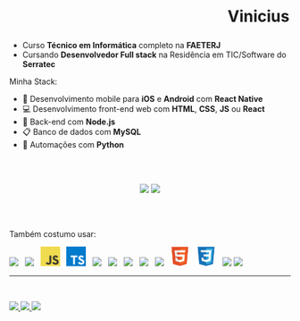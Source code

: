 <h1 align="center"><marquee>Vinicius Rocha Schiffler</marquee></h1>

- Curso **Técnico em Informática** completo na **FAETERJ**
- Cursando **Desenvolvedor Full stack** na Residência em TIC/Software do **Serratec**

Minha Stack:
- 📱 Desenvolvimento mobile para **iOS** e **Android** com **React Native**
- 💻 Desenvolvimento front-end web com **HTML**, **CSS**, **JS** ou **React**
- 📡 Back-end com **Node.js**
- 📋 Banco de dados com **MySQL**
- 🤖 Automações com **Python**

<br><br>

<div align="center">
<img height="160em" src="https://github-readme-stats.vercel.app/api?username=viniciusrschiffler&show_icons=true&theme=radical">

<img height="160em" src="https://github-readme-stats.vercel.app/api/top-langs/?username=viniciusrschiffler&layout=compact&theme=radical">

</div>

<br><br>

Também costumo usar:

<p>
<img src="https://image.flaticon.com/icons/png/512/226/226770.png" height="35px"/>
&nbsp;
<img src="https://www.freepnglogos.com/uploads/apple-logo-png/apple-logo-icon-transparent-png-svg-vector-3.png" height="35px"/>  
&nbsp;  
<img src="https://raw.githubusercontent.com/github/explore/80688e429a7d4ef2fca1e82350fe8e3517d3494d/topics/javascript/javascript.png" height="35px"/>
&nbsp;  
<img src="https://raw.githubusercontent.com/github/explore/80688e429a7d4ef2fca1e82350fe8e3517d3494d/topics/typescript/typescript.png" height="35px"/>
&nbsp;
<img src="https://appmasters.io/static/react-47ce6e77f039020ee2e76a10c1e988e9.png" height="35px"/> 
&nbsp;
<img src="https://www.mysql.com/common/logos/logo-mysql-170x115.png" height="35px"/>
&nbsp;  
<img src="https://seeklogo.com/images/F/figma-logo-E4E21D3AEA-seeklogo.com.png" height="35px" />
&nbsp;  
<img src="https://ioiodesign.com/wp-content/uploads/2020/10/Photoshop-logo.png" height="35px" />    
&nbsp;
<img src="https://sdtimes.com/wp-content/uploads/2018/04/1_tfZa4vsI6UusJYt_fzvGnQ.png" height="35px" />   
&nbsp;
<img src="https://raw.githubusercontent.com/devicons/devicon/master/icons/html5/html5-original.svg" height="35px" />   
&nbsp;
<img src="https://raw.githubusercontent.com/devicons/devicon/master/icons/css3/css3-original.svg" height="35px" />   
&nbsp;
<img src="https://img.shields.io/badge/json-5E5C5C?style=for-the-badge&logo=json&logoColor=white" height="35px" />   
<img src="https://img.shields.io/badge/Python-3776AB?style=for-the-badge&logo=python&logoColor=white" height="35px" /> 
&nbsp;
</p>

---
<br>

[<img src="https://img.shields.io/badge/Instagram-E4405F?style=for-the-badge&logo=instagram&logoColor=white" height="35px" /> ](https://www.instagram.com/vinicius_schiffler/)
[<img src="https://img.shields.io/badge/LinkedIn-0077B5?style=for-the-badge&logo=linkedin&logoColor=white" height="35px" /> ](https://www.linkedin.com/in/vinicius-rocha-schiffler-6664931b7/)
[<img src="https://img.shields.io/badge/YouTube-FF0000?style=for-the-badge&logo=youtube&logoColor=white" height="35px" /> ](https://www.youtube.com/channel/UCW6MiRkWJMspGgC9w8FnjNg)
